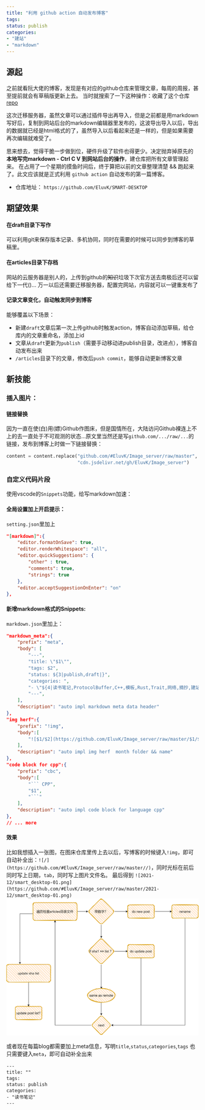```yaml
---
title: "利用 github action 自动发布博客"
tags: 
status: publish
categories: 
- "建站"
- "markdown"
---
```


## 源起
之前就看阮大佬的博客，发现是有对应的github仓库来管理文章，每周的周报，甚至提前就会有草稿版更新上去。
当时就搜索了一下这种操作：收藏了这个仓库 [repo](https://github.com/zhaoolee/WordPressXMLRPCTools)

这次迁移服务器，虽然文章可以通过插件导出再导入，但是之前都是用markdown写好后，复制到网站后台的markdown编辑器里发布的，这波导出导入以后，导出的数据就已经是html格式的了，虽然导入以后看起来还是一样的，但是如果需要再次编辑就难受了。

思来想去，觉得干脆一步做到位，硬件升级了软件也得更少。决定抛弃掉原先的 **本地写完markdown - Ctrl C V 到网站后台的操作**，建仓库把所有文章管理起来。
在占用了一个星期的摸鱼时间后，终于算把以前的文章整理清楚 && 跑起来了。此文应该就是正式利用 `github action` 自动发布的第一篇博客。
* 仓库地址： `https://github.com/EluvK/SMART-DESKTOP`

## 期望效果

#### 在draft目录下写作
可以利用git来保存版本记录、多机协同，同时在需要的时候可以同步到博客的草稿里。

#### 在articles目录下存档
网站的云服务器是别人的，上传到github的~~知识~~垃圾下次官方送去南极后还可以留给下一代()...
万一以后还需要迁移服务器，配置完网站，内容就可以一键重发布了

#### 记录文章变化，自动触发同步到博客
能够覆盖以下场景：

* 新建`draft`文章后第一次上传github时触发action，博客自动添加草稿，给仓库内的文章重命名，添加上id
* 文章从`draft`更新为`publish`（需要手动移动进publish目录，改进点），博客自动发布出来
* `/articles`目录下的文章，修改后`push commit`，能够自动更新博客文章


## 新技能
### 插入图片：
#### 链接替换
因为一直在使(白)用(嫖)Github作图床，但是国情所在，大陆访问Github裸连上不上的去一直处于不可观测的状态...原文里当然还是写`github.com/.../raw/...`的链接，发布到博客上时做一下链接替换：
``` PYTHON
content = content.replace("github.com/#EluvK/Image_server/raw/master", # 这段代码本身也被识别替换了..所以中间加上了#
                          "cdn.jsdelivr.net/gh/EluvK/Image_server")
```
### 自定义代码片段
使用vscode的`Snippets`功能，给写markdown加速：
#### 全局设置加上开启提示：
`setting.json`里加上
``` JSON
"[markdown]":{
    "editor.formatOnSave": true,
    "editor.renderWhitespace": "all",
    "editor.quickSuggestions": {
        "other" : true,
        "comments": true,
        "strings": true
    },
    "editor.acceptSuggestionOnEnter": "on"
},
```

#### 新增markdown格式的Snippets:
`markdown.json`里加上：
``` JSON
"markdown_meta":{
    "prefix": "meta",
    "body": [
        "---",
        "title: \"$1\"",
        "tags: $2",
        "status: ${3|publish,draft|}", 
        "categories: ",
        "- \"${4|读书笔记,ProtocolBuffer,C++,模板,Rust,Trait,网络,摘抄,建站,Code,PAT,数据结构,二叉树|}\"",
        "---",
    ],
    "description": "auto impl markdown meta data header"
},
"img herf":{
    "prefix": "!img",
    "body":[
        "![$1/$2](https://github.com/EluvK/Image_server/raw/master/$1/$2)"
    ],
    "description": "auto impl img herf  month folder && name"
},
"code block for cpp":{
    "prefix": "cbc",
    "body":[
        "``` CPP",
        "$1",
        "```"
    ],
    "description": "auto impl code block for language cpp"
},
// ... more
```

#### 效果
比如我想插入一张图，在图床仓库里传上去以后，写博客的时候键入`!img`，即可自动补全出：`![/](https://github.com/#EluvK/Image_server/raw/master//)`，同时光标在前后同时写上日期，`tab`，同时写上图片文件名。
最后得到
`![2021-12/smart_desktop-01.png](https://github.com/#EluvK/Image_server/raw/master/2021-12/smart_desktop-01.png)`
![2021-12/smart_desktop-01.png](https://github.com/EluvK/Image_server/raw/master/2021-12/smart_desktop-01.png)

或者现在每篇blog都需要加上meta信息，写明`title`,`status`,`categories`,`tags`
也只需要键入`meta`，即可自动补全出来
``` TEXT
---
title: ""
tags: 
status: publish
categories: 
- "读书笔记"
---
```